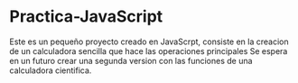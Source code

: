 # Practica-JavaScript
Este es un pequeño proyecto creado en JavaScrpt, consiste en la creacion de un calculadora sencilla que hace las operaciones principales
Se espera en un futuro crear una segunda version con las funciones de una calculadora cientifica.

